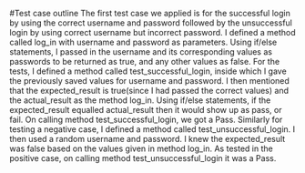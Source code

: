 #Test case outline
The first test case we applied is for the successful login by using the correct username and password followed by the unsuccessful login by using correct username but incorrect password. I defined a method called log_in with username and password as parameters. Using if/else statements, I passed in the username and its corresponding values as passwords to be returned as true, and any other values as false. For the tests, I defined a method called test_successful_login, inside which I gave the previously saved values for username and password. I then mentioned that the expected_result is true(since I had passed the correct values) and the actual_result as the method log_in. Using if/else statements, if the expected_result equalled actual_result then it would show up as pass, or fail. On calling method test_successful_login, we got a Pass. Similarly for testing a negative case, I defined a method called test_unsuccessful_login. I then used a random username and password. I knew the expected_result was false based on the values given in method log_in. As tested in the positive case, on calling method test_unsuccessful_login it was a Pass. 
